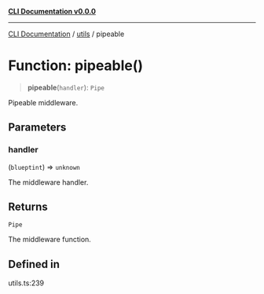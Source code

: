 [**CLI Documentation v0.0.0**](../../README.md)

***

[CLI Documentation](../../modules.md) / [utils](../README.md) / pipeable

# Function: pipeable()

> **pipeable**(`handler`): `Pipe`

Pipeable middleware.

## Parameters

### handler

(`blueptint`) => `unknown`

The middleware handler.

## Returns

`Pipe`

The middleware function.

## Defined in

utils.ts:239
